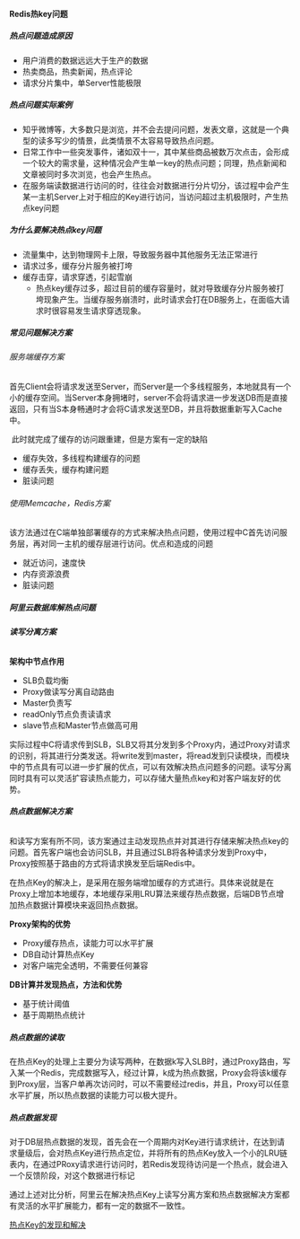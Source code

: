 #### Redis热key问题

##### 热点问题造成原因

- 用户消费的数据远远大于生产的数据
- 热卖商品，热卖新闻，热点评论
- 请求分片集中，单Server性能极限

##### 热点问题实际案例

- 知乎微博等，大多数只是浏览，并不会去提问问题，发表文章，这就是一个典型的读多写少的情景，此类情景不太容易导致热点问题。
- 日常工作中一些突发事件，诸如双十一，其中某些商品被数万次点击，会形成一个较大的需求量，这种情况会产生单一key的热点问题；同理，热点新闻和文章被同时多次浏览，也会产生热点。
- 在服务端读数据进行访问的时，往往会对数据进行分片切分，该过程中会产生某一主机Server上对于相应的Key进行访问，当访问超过主机极限时，产生热点key问题

##### 为什么要解决热点key问题

- 流量集中，达到物理网卡上限，导致服务器中其他服务无法正常进行
- 请求过多，缓存分片服务被打垮
- 缓存击穿，请求穿透，引起雪崩
  - 热点key缓存过多，超过目前的缓存容量时，就对导致缓存分片服务被打垮现象产生。当缓存服务崩溃时，此时请求会打在DB服务上，在面临大请求时很容易发生请求穿透现象。

##### 常见问题解决方案

###### 	服务端缓存方案

​	首先Client会将请求发送至Server，而Server是一个多线程服务，本地就具有一个小的缓存空间。当Server本身拥堵时，server不会将请求进一步发送DB而是直接返回，只有当S本身畅通时才会将C请求发送至DB，并且将数据重新写入Cache中。

​	此时就完成了缓存的访问跟重建，但是方案有一定的缺陷

- 缓存失效，多线程构建缓存的问题
- 缓存丢失，缓存构建问题
- 脏读问题

###### 使用Memcache，Redis方案

​	该方法通过在C端单独部署缓存的方式来解决热点问题，使用过程中C首先访问服务层，再对同一主机的缓存层进行访问。优点和造成的问题

- 就近访问，速度快
- 内存资源浪费
- 脏读问题

##### 阿里云数据库解热点问题

###### **读写分离方案**

**架构中节点作用**

- SLB负载均衡
- Proxy做读写分离自动路由
- Master负责写
- readOnly节点负责读请求
- slave节点和Master节点做高可用

​       实际过程中C将请求传到SLB，SLB又将其分发到多个Proxy内，通过Proxy对请求的识别，将其进行分类发送。将write发到master，将read发到只读模块，而模块中的节点具有可以进一步扩展的优点，可以有效解决热点问题多的问题。读写分离同时具有可以灵活扩容读热点能力，可以存储大量热点key和对客户端友好的优势。

###### **热点数据解决方案**

​		和读写方案有所不同，该方案通过主动发现热点并对其进行存储来解决热点key的问题。首先客户端也会访问SLB，并且通过SLB将各种请求分发到Proxy中，Proxy按照基于路由的方式将请求换发至后端Redis中。	

​		在热点Key的解决上，是采用在服务端增加缓存的方式进行。具体来说就是在Proxy上增加本地缓存，本地缓存采用LRU算法来缓存热点数据，后端DB节点增加热点数据计算模块来返回热点数据。

**Proxy架构的优势**

- Proxy缓存热点，读能力可以水平扩展
- DB自动计算热点Key
- 对客户端完全透明，不需要任何兼容

**DB计算并发现热点，方法和优势**

- 基于统计阈值
- 基于周期热点统计

##### **热点数据的读取**

​		在热点Key的处理上主要分为读写两种，在数据k写入SLB时，通过Proxy路由，写入某一个Redis，完成数据写入，经过计算，k成为热点数据，Proxy会将该k缓存到Proxy层，当客户单再次访问时，可以不需要经过redis，并且，Proxy可以任意水平扩展，所以热点数据的读能力可以极大提升。

##### **热点数据发现**

​	对于DB层热点数据的发现，首先会在一个周期内对Key进行请求统计，在达到请求量级后，会对热点Key进行热点定位，并将所有的热点Key放入一个小的LRU链表内，在通过PRoxy请求进行访问时，若Redis发现待访问是一个热点，就会进入一个反馈阶段，对这个数据进行标记

通过上述对比分析，阿里云在解决热点Key上读写分离方案和热点数据解决方案都有灵活的水平扩展能力，都有一定的数据不一致性。



[热点Key的发现和解决](https://yq.aliyun.com/articles/404817)